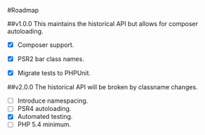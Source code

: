 #Roadmap

##v1.0.0
This maintains the historical API but allows for composer autoloading.

- [x] Composer support.
- [x] PSR2 bar class names.
- [x] Migrate tests to PHPUnit.


##v2.0.0
The historical API will be broken by classname changes.

- [ ] Introduce namespacing.
- [ ] PSR4 autoloading.
- [x] Automated testing.
- [ ] PHP 5.4 minimum.
